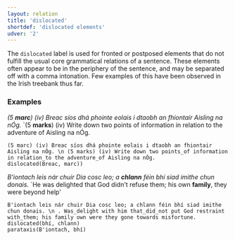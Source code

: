 ```yaml
---
layout: relation
title: 'dislocated'
shortdef: 'dislocated elements'
udver: '2'
---
```


The `dislocated` label is used for fronted or postposed elements that do not fulfill the usual core grammatical relations of a sentence. These elements often appear to be in the periphery of the sentence, and may be separated off with a comma intonation. Few examples of this have been observed in the Irish treebank thus far.

### Examples

_(5 <b>marc</b>) (iv) Breac síos dhá phointe eolais i dtaobh an fhiontair Aisling na nÓg._ `(5 <b>marks</b>) (iv) Write down two points of information in relation to the adventure of Aisling na nÓg.

~~~ sdparse
(5 marc) (iv) Breac síos dhá phointe eolais i dtaobh an fhiontair Aisling na nÓg. \n (5 marks) (iv) Write down two points_of information in relation_to the adventure_of Aisling na nÓg.
dislocated(Breac, marc))
~~~

_B'iontach leis nár chuir Dia cosc leo; a <b>chlann</b> féin bhí siad imithe chun donais._ `He was delighted that God didn't refuse them; his own <b>family</b>, they were beyond help'

~~~ sdparse
B'iontach leis nár chuir Dia cosc leo; a chlann féin bhí siad imithe chun donais. \n . Was_delight with him that_did_not put God restraint with_them; his family own were they gone towards misfortune.
dislocated(bhí, chlann)
parataxis(B'iontach, bhí)
~~~
<!-- Interlanguage links updated Po lis 14 15:35:24 CET 2022 -->
